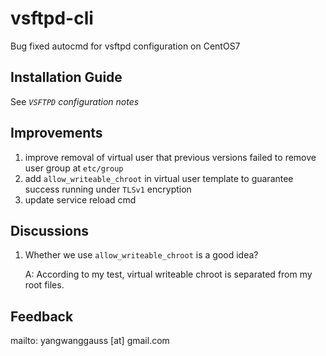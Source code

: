 # vsftpd-cli
Bug fixed autocmd for vsftpd configuration on CentOS7



## Installation Guide

See *`VSFTPD` configuration notes*



## Improvements

1. improve removal of virtual user that previous versions failed to remove user group at `etc/group`
2. add `allow_writeable_chroot` in virtual user template to guarantee success running under `TLSv1` encryption
3. update service reload cmd

## Discussions

1. Whether we use `allow_writeable_chroot` is a good idea?

   A: According to my test, virtual writeable chroot is separated from my root files.



## Feedback

mailto: yangwanggauss [at] gmail.com
